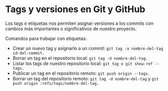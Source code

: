# Tags y versiones en Git y GitHub

Los tags o etiquetas nos permiten asignar versiones a los commits con cambios más importantes o significativos de nuestro proyecto.

Comandos para trabajar con etiquetas:

- Crear un nuevo tag y asignarlo a un commit: `git tag -a nombre-del-tag id-del-commit.`
- Borrar un tag en el repositorio local: `git tag -d nombre-del-tag.`
- Listar los tags de nuestro repositorio local: `git tag o git show-ref --tags.`
- Publicar un tag en el repositorio remoto: `git push origin --tags.`
- Borrar un tag del repositorio remoto: `git tag -d nombre-del-tag` y `git push origin :refs/tags/nombre-del-tag.`
